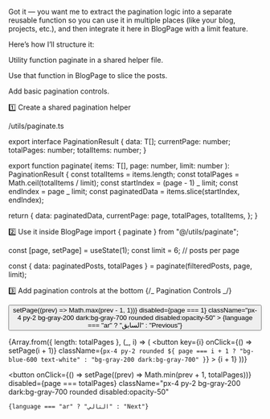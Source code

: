 Got it — you want me to extract the pagination logic into a separate reusable function so you can use it in multiple places (like your blog, projects, etc.), and then integrate it here in BlogPage with a limit feature.

Here’s how I’ll structure it:

Utility function paginate in a shared helper file.

Use that function in BlogPage to slice the posts.

Add basic pagination controls.

1️⃣ Create a shared pagination helper

/utils/paginate.ts

export interface PaginationResult<T> {
data: T[];
currentPage: number;
totalPages: number;
totalItems: number;
}

export function paginate<T>(
items: T[],
page: number,
limit: number
): PaginationResult<T> {
const totalItems = items.length;
const totalPages = Math.ceil(totalItems / limit);
const startIndex = (page - 1) _ limit;
const endIndex = page _ limit;
const paginatedData = items.slice(startIndex, endIndex);

return {
data: paginatedData,
currentPage: page,
totalPages,
totalItems,
};
}

2️⃣ Use it inside BlogPage
import { paginate } from "@/utils/paginate";

const [page, setPage] = useState(1);
const limit = 6; // posts per page

const { data: paginatedPosts, totalPages } = paginate(filteredPosts, page, limit);

3️⃣ Add pagination controls at the bottom
{/_ Pagination Controls _/}

<div className="flex items-center gap-2 mt-8">
  <button
    onClick={() => setPage((prev) => Math.max(prev - 1, 1))}
    disabled={page === 1}
    className="px-4 py-2 bg-gray-200 dark:bg-gray-700 rounded disabled:opacity-50"
  >
    {language === "ar" ? "السابق" : "Previous"}
  </button>

{Array.from({ length: totalPages }, (\_, i) => (
<button
key={i}
onClick={() => setPage(i + 1)}
className={`px-4 py-2 rounded ${
        page === i + 1
          ? "bg-blue-600 text-white"
          : "bg-gray-200 dark:bg-gray-700"
      }`} >
{i + 1}
</button>
))}

<button
onClick={() => setPage((prev) => Math.min(prev + 1, totalPages))}
disabled={page === totalPages}
className="px-4 py-2 bg-gray-200 dark:bg-gray-700 rounded disabled:opacity-50"

>

    {language === "ar" ? "التالي" : "Next"}

  </button>
</div>
